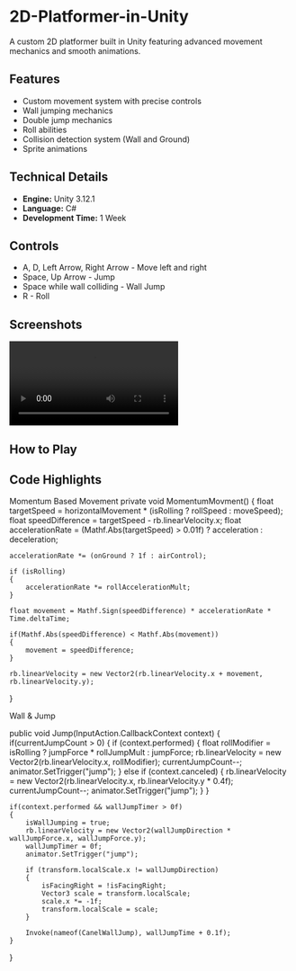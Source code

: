 # 2D-Platformer-in-Unity

A custom 2D platformer built in Unity featuring advanced movement mechanics and smooth animations.

## Features
- Custom movement system with precise controls
- Wall jumping mechanics
- Double jump mechanics
- Roll abilities  
- Collision detection system (Wall and Ground)
- Sprite animations


## Technical Details
- **Engine:** Unity 3.12.1
- **Language:** C#
- **Development Time:** 1 Week

## Controls
- A, D, Left Arrow, Right Arrow - Move left and right
- Space, Up Arrow - Jump
- Space while wall colliding - Wall Jump
- R - Roll

## Screenshots
![Gameplay Demo](2DPlatformerGameplay.mp4)
## How to Play

## Code Highlights
Momentum Based Movement
private void MomentumMovment()
{
    float targetSpeed = horizontalMovement * (isRolling ? rollSpeed : moveSpeed);
    float speedDifference = targetSpeed - rb.linearVelocity.x;
    float accelerationRate = (Mathf.Abs(targetSpeed) > 0.01f) ? acceleration : deceleration;

    accelerationRate *= (onGround ? 1f : airControl);

    if (isRolling)
    {
        accelerationRate *= rollAccelerationMult;
    }

    float movement = Mathf.Sign(speedDifference) * accelerationRate * Time.deltaTime;

    if(Mathf.Abs(speedDifference) < Mathf.Abs(movement))
    {
        movement = speedDifference;
    }

    rb.linearVelocity = new Vector2(rb.linearVelocity.x + movement, rb.linearVelocity.y);
}

Wall & Jump

public void Jump(InputAction.CallbackContext context)
{
    if(currentJumpCount > 0)
    {
        if (context.performed)
        {
            float rollModifier = isRolling ? jumpForce * rollJumpMult : jumpForce;
            rb.linearVelocity = new Vector2(rb.linearVelocity.x, rollModifier);
            currentJumpCount--;
            animator.SetTrigger("jump");
        }
        else if (context.canceled)
        {
            rb.linearVelocity = new Vector2(rb.linearVelocity.x, rb.linearVelocity.y * 0.4f);
            currentJumpCount--;
            animator.SetTrigger("jump");
        }
    }
    
    if(context.performed && wallJumpTimer > 0f)
    {
        isWallJumping = true;
        rb.linearVelocity = new Vector2(wallJumpDirection * wallJumpForce.x, wallJumpForce.y);
        wallJumpTimer = 0f;
        animator.SetTrigger("jump");

        if (transform.localScale.x != wallJumpDirection)
        {
            isFacingRight = !isFacingRight;
            Vector3 scale = transform.localScale;
            scale.x *= -1f;
            transform.localScale = scale;
        }

        Invoke(nameof(CanelWallJump), wallJumpTime + 0.1f);
    }
}
